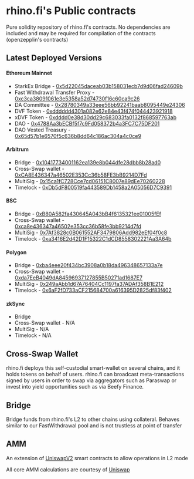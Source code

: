 # rhino.fi's Public contracts

Pure solidity repository of rhino.fi's contracts. No dependencies are included and may be required for compilation of the contracts (openzepplin's contracts)

## Latest Deployed Versions

#### Ethereum Mainnet
- StarkEx Bridge - [0x5d22045daceab03b158031ecb7d9d06fad24609b](https://etherscan.io/address/0x5d22045daceab03b158031ecb7d9d06fad24609b)
- Fast Withdrawal Transfer Proxy - [0xc3ca38091061e3e5358a52d74730f16c60ca9c26](https://etherscan.io/address/0xc3ca38091061e3e5358a52d74730f16c60ca9c26)
- DA Committee - [0x28780349a33eee56bb92241baab8095449e24306](https://etherscan.io/address/0x28780349a33eee56bb92241baab8095449e24306)
- DVF Token - [0xdddddd4301a082e62e84e43f474f044423921918](https://etherscan.io/token/0xdddddd4301a082e62e84e43f474f044423921918)
- xDVF Token - [0xdddd0e38d30dd29c683033fa0132f868597763ab](https://etherscan.io/token/0xdddd0e38d30dd29c683033fa0132f868597763ab)
- DAO - [0x4788Aa3bECBf5f7c9Fd058372b4a3FC7C75DF201](https://etherscan.io/address/0x4788Aa3bECBf5f7c9Fd058372b4a3FC7C75DF201)
- DAO Vested Treasury - [0x65d57b1e6570f5c636b8dd64c186ac304a4c0ce9](https://etherscan.io/address/0x65d57b1e6570f5c636b8dd64c186ac304a4c0ce9)

#### Arbitrum
- Bridge - [0x10417734001162ea139e8b044dfe28dbb8b28ad0](https://arbiscan.io/address/0x10417734001162ea139e8b044dfe28dbb8b28ad0)
- Cross-Swap wallet - [0xCA8E436347a46502E353Cc36b58FE3bB9214D7Fd](https://arbiscan.io/address/0xca8e436347a46502e353cc36b58fe3bb9214d7fd)
- MultiSig - [0x15ca1fC728Cce7cd06151C8007e89dEe70260228](https://arbiscan.io/address/0x15ca1fC728Cce7cd06151C8007e89dEe70260228)
- Timelock - [0xDb5dF800519fa443589Db1458a2A05056D7C9391](https://arbiscan.io/address/0xDb5dF800519fa443589Db1458a2A05056D7C9391)

#### BSC
- Bridge - [0xB80A582fa430645A043bB4f6135321ee01005fEf](https://bscscan.com/address/0xB80A582fa430645A043bB4f6135321ee01005fEf)
- Cross-Swap wallet - [0xca8e436347a46502e353cc36b58fe3bb9214d7fd](https://bscscan.com/address/0xca8e436347a46502e353cc36b58fe3bb9214d7fd)
- MultiSig - [0x7Af3828c0B061552AF3479806Add982eEf04f0c8](https://bscscan.com/address/0x7Af3828c0B061552AF3479806Add982eEf04f0c8)
- Timelock - [0xa3416E2d42D1F15322C1dCD8558302221Aa3A64b](https://bscscan.com/address/0xa3416E2d42D1F15322C1dCD8558302221Aa3A64b)

#### Polygon
- Bridge - [0xba4eee20f434bc3908a0b18da496348657133a7e](https://polygonscan.com/address/0xba4eee20f434bc3908a0b18da496348657133a7e)
- Cross-Swap wallet - [0xda7EeB4049dA84596937127855B50271ad1687E7](https://polygonscan.com/address/0xda7eeb4049da84596937127855b50271ad1687e7)
- MultiSig - [0x249aAbb1d67A76404Cc1197fa37ADAf358B1E212](https://polygonscan.com/address/0x249aAbb1d67A76404Cc1197fa37ADAf358B1E212)
- Timelock - [0x6aF2fD733aCF215684700a616395D2825df83f402](https://polygonscan.com/address/0x6aF2fD733aCF215684700a616395D2825df83f402)

#### zkSync
- Bridge
- Cross-Swap wallet - N/A
- MultiSig - N/A
- Timelock - N/A


## Cross-Swap Wallet

rhino.fi deploys this self-custodial smart-wallet on several chains, and it holds tokens on behalf of users. rhino.fi can broadcast meta-transactions signed by users in order to swap via aggregators such as Paraswap or invest into yield opportunities such as via Beefy Finance.

## Bridge

Bridge funds from rhino.fi's L2 to other chains using collateral. Behaves similar to our FastWithdrawal pool and is not trustless at point of transfer

## AMM

An extension of [UniswapV2](https://github.com/Uniswap/v2-core) smart contracts to allow operations in L2 mode

All core AMM calculations are courtesy of [Uniswap](https://uniswap.org/)
